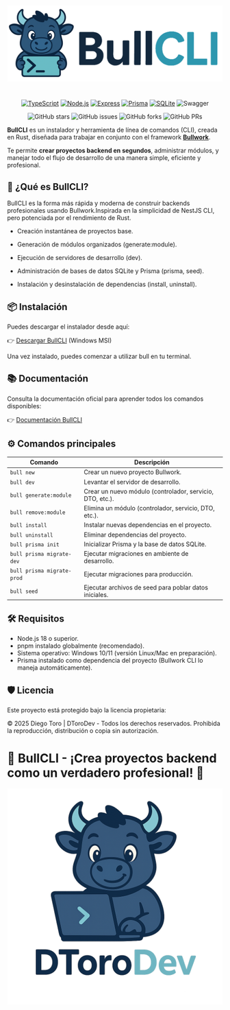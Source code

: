 <div align="center">
  <img src="./src/assets/logo-large.png" width="auto"/>

  # 

  [![TypeScript](https://img.shields.io/badge/TypeScript-%23007ACC.svg?style=for-the-badge&logo=typescript&logoColor=white)](https://www.typescriptlang.org/)
  [![Node.js](https://img.shields.io/badge/Node.js-%2343853D.svg?style=for-the-badge&logo=node.js&logoColor=white)](https://nodejs.org/)
  [![Express](https://img.shields.io/badge/Express-%23000000.svg?style=for-the-badge&logo=express&logoColor=white)](https://expressjs.com/)
  [![Prisma](https://img.shields.io/badge/Prisma-%2300A3E0.svg?style=for-the-badge&logo=prisma&logoColor=white)](https://www.prisma.io/)
  [![SQLite](https://img.shields.io/badge/SQLite-%23003B57.svg?style=for-the-badge&logo=sqlite&logoColor=white)](https://sqlite.org/)
  ![Swagger](https://img.shields.io/badge/-Swagger-%23Clojure?style=for-the-badge&logo=swagger&logoColor=white)

  ![GitHub stars](https://img.shields.io/github/stars/dtoro-dev/bull-site)
  ![GitHub issues](https://img.shields.io/github/issues/dtoro-dev/bull-site)
  ![GitHub forks](https://img.shields.io/github/forks/dtoro-dev/bull-site)
  ![GitHub PRs](https://img.shields.io/github/issues-pr/dtoro-dev/bull-site)
</div>

**BullCLI** es un instalador y herramienta de línea de comandos (CLI), creada en Rust, diseñada para trabajar en conjunto con el framework [**Bullwork**](https://www.npmjs.com/package/bullwork).

Te permite **crear proyectos backend en segundos**, administrar módulos, y manejar todo el flujo de desarrollo de una manera simple, eficiente y profesional.

## 🚀 ¿Qué es BullCLI?

BullCLI es la forma más rápida y moderna de construir backends profesionales usando Bullwork.Inspirada en la simplicidad de NestJS CLI, pero potenciada por el rendimiento de Rust.

- Creación instantánea de proyectos base.

- Generación de módulos organizados (generate:module).

- Ejecución de servidores de desarrollo (dev).

- Administración de bases de datos SQLite y Prisma (prisma, seed).

- Instalación y desinstalación de dependencias (install, uninstall).

## 📦 Instalación

Puedes descargar el instalador desde aquí:

👉 [Descargar BullCLI]() (Windows MSI)

Una vez instalado, puedes comenzar a utilizar bull en tu terminal.

## 📚 Documentación

Consulta la documentación oficial para aprender todos los comandos disponibles:

👉 [Documentación BullCLI]()

## ⚙️ Comandos principales
<table style="width: 100%">
<thead>
<tr>
<th>
Comando
</th>
<th>
Descripción
</th>
</tr>
</thead>
<tbody>
<tr>
  <td> 
    <code>bull new</code>
  </td>
  <td>Crear un nuevo proyecto Bullwork.</td>
</tr>
<tr>
  <td><code>bull dev</code></td>
  <td>Levantar el servidor de desarrollo.</td>
</tr>
<tr>
  <td><code>bull generate:module <nombre></code></td>
  <td>Crear un nuevo módulo (controlador, servicio, DTO, etc.).</td>
</tr>
<tr>
  <td><code>bull remove:module <nombre></code></td>
  <td>Elimina un módulo (controlador, servicio, DTO, etc.).</td>
</tr>
<tr>
  <td><code>bull install <paquete></code></td>
  <td>Instalar nuevas dependencias en el proyecto.</td>
</tr>
<tr>
  <td><code>bull uninstall <paquete></code></td>
  <td>Eliminar dependencias del proyecto.</td>
</tr>
<tr>
  <td><code>bull prisma init</code></td>
  <td>Inicializar Prisma y la base de datos SQLite.</td>
</tr>
<tr>
  <td><code>bull prisma migrate-dev</code></td>
  <td>Ejecutar migraciones en ambiente de desarrollo.</td>
</tr>
<tr>
  <td><code>bull prisma migrate-prod</code></td>
  <td>Ejecutar migraciones para producción.</td>
</tr>
<tr>
  <td><code>bull seed</code></td>
  <td>Ejecutar archivos de seed para poblar datos iniciales.</td>
</tr>
<tr></tr>
</tbody>
</table>

## 🛠️ Requisitos

- Node.js 18 o superior.
- pnpm instalado globalmente (recomendado).
- Sistema operativo: Windows 10/11 (versión Linux/Mac en preparación).
- Prisma instalado como dependencia del proyecto (Bullwork CLI lo maneja automáticamente).

## 🛡️ Licencia

Este proyecto está protegido bajo la licencia propietaria:

© 2025 Diego Toro | DToroDev - Todos los derechos reservados. Prohibida la reproducción, distribución o copia sin autorización.

# 🐂 BullCLI - ¡Crea proyectos backend como un verdadero profesional! 🚀

<div align="center">
  <a href="https://dtoro-dev-portfolio.netlify.app/">
    <img src="./src/assets/dtorodev-bg.png" width="auto" />
  </a> 
</div>